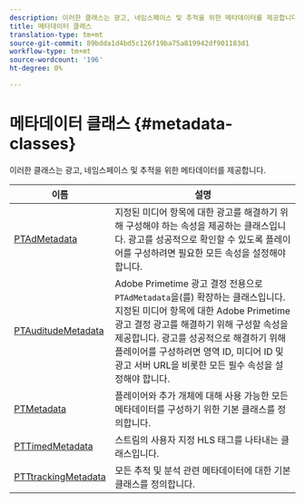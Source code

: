 ```yaml
---
description: 이러한 클래스는 광고, 네임스페이스 및 추적을 위한 메타데이터를 제공합니다.
title: 메타데이터 클래스
translation-type: tm+mt
source-git-commit: 89bdda1d4bd5c126f19ba75a819942df901183d1
workflow-type: tm+mt
source-wordcount: '196'
ht-degree: 0%

---
```



# 메타데이터 클래스 {#metadata-classes}

이러한 클래스는 광고, 네임스페이스 및 추적을 위한 메타데이터를 제공합니다.

| **이름** | **설명** |
|---|---|
| [PTAdMetadata](https://help.adobe.com/en_US/primetime/api/psdk/appledoc/Classes/PTAdMetadata.html) | 지정된 미디어 항목에 대한 광고를 해결하기 위해 구성해야 하는 속성을 제공하는 클래스입니다. 광고를 성공적으로 확인할 수 있도록 플레이어를 구성하려면 필요한 모든 속성을 설정해야 합니다. |
| [PTAuditudeMetadata](https://help.adobe.com/en_US/primetime/api/psdk/appledoc/Classes/PTAuditudeMetadata.html) | Adobe Primetime 광고 결정 전용으로 `PTAdMetadata`을(를) 확장하는 클래스입니다. 지정된 미디어 항목에 대한 Adobe Primetime 광고 결정 광고를 해결하기 위해 구성할 속성을 제공합니다. 광고를 성공적으로 해결하기 위해 플레이어를 구성하려면 영역 ID, 미디어 ID 및 광고 서버 URL을 비롯한 모든 필수 속성을 설정해야 합니다. |
| [PTMetadata](https://help.adobe.com/en_US/primetime/api/psdk/appledoc/Classes/PTMetadata.html) | 플레이어와 추가 개체에 대해 사용 가능한 모든 메타데이터를 구성하기 위한 기본 클래스를 정의합니다. |
| [PTTimedMetadata](https://help.adobe.com/en_US/primetime/api/psdk/appledoc/Classes/PTTimedMetadata.html) | 스트림의 사용자 지정 HLS 태그를 나타내는 클래스입니다. |
| [PTTtrackingMetadata](https://help.adobe.com/en_US/primetime/api/psdk/appledoc/Classes/PTTrackingMetadata.html) | 모든 추적 및 분석 관련 메타데이터에 대한 기본 클래스를 정의합니다. |